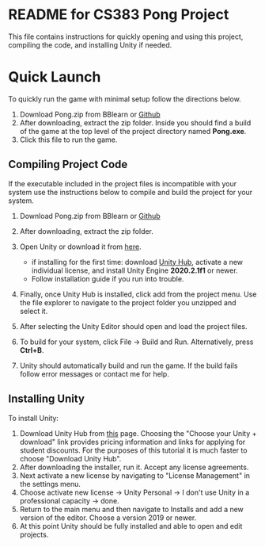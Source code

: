 # README for CS383 Pong Project
This file contains instructions for quickly opening and using this project, compiling the code, and installing Unity if needed.

# Quick Launch
To quickly run the game with minimal setup follow the directions below. 

1. Download Pong.zip from BBlearn or [Github](https://github.com/countryBumpkin/CS383_SoftwareEngineering_Projects/Pong) 
2. After downloading, extract the zip folder. Inside you should find a build of the game at the top level of the project directory named **Pong.exe**. 
3. Click this file to run the game.


## Compiling Project Code
If the executable included in the project files is incompatible with your system use the instructions below to compile and build the project for your system.

1. Download Pong.zip from BBlearn or [Github](https://github.com/countryBumpkin/CS383_SoftwareEngineering_Projects/Pong) 
2. After downloading, extract the zip folder. 
3. Open Unity or download it from [here](https://unity3d.com/get-unity/download).
	* if installing for the first time: download [Unity Hub](https://public-cdn.cloud.unity3d.com/hub/prod/UnityHubSetup.exe), activate a new individual license, and install Unity Engine **2020.2.1f1** or newer. 
	* Follow installation guide if you run into trouble.

4. Finally, once Unity Hub is installed, click add from the project menu. Use the file explorer to navigate to the project folder you unzipped and select it.
5. After selecting the Unity Editor should open and load the project files.
6. To build for your system, click File -> Build and Run. Alternatively, press **Ctrl+B**.
7. Unity should automatically build and run the game. If the build fails follow error messages or contact me for help. 

## Installing Unity
To install Unity:

1. Download Unity Hub from [this](https://unity3d.com/get-unity/download) page. Choosing the "Choose your Unity + download" link provides pricing information and links for applying for student discounts. For the purposes of this tutorial it is much faster to choose "Download Unity Hub".
2. After downloading the installer, run it. Accept any license agreements.
3. Next activate a new license by navigating to "License Management" in the settings menu. 
4. Choose activate new license -> Unity Personal -> I don't use Unity in a professional capacity -> done.
5. Return to the main menu and then navigate to Installs and add a new version of the editor. Choose a version 2019 or newer.
6. At this point Unity should be fully installed and able to open and edit projects. 

